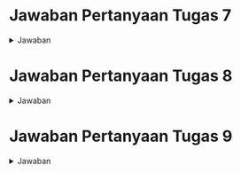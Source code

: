 
# Jawaban Pertanyaan Tugas 7
<details>
  <summary>Jawaban</summary>

## Pertanyaan 1

_Jelaskan apa yang dimaksud dengan stateless widget dan stateful widget, dan jelaskan perbedaan dari keduanya._

Jawaban :

**Stateless Widget** adalah widget yang tidak mengalami perubahan selama penggunaannya. Tampilan dan sifatnya tetap konstan, tidak bergantung pada perubahan data atau interaksi pengguna. Contoh dari stateless widget adalah `Icon`, `IconButton`, dan `Text`. Stateless widget hanya memiliki metode `build()` untuk menggambarkan tampilan.

**Stateful Widget** adalah widget yang dapat berubah saat aplikasi berjalan. Widget ini bersifat dinamis dan dapat diperbarui berdasarkan respons terhadap interaksi pengguna atau perubahan data. Contoh dari stateful widget termasuk `Checkbox`, `RadioButton`, `Slider`, `InkWell`, `Form`, dan `TextField`. Stateful widget memiliki metode `createState()` untuk mengelola perubahan status internalnya.

**Perbedaan antara Stateless dan Stateful Widget:**

- Stateless widget:
  - Bersifat statis.
  - Tidak bereaksi terhadap perubahan data atau perilaku.
  - Tidak memiliki "state", sehingga hanya dirender sekali dan tidak diperbarui setelahnya.
  - Contoh: `Icon`, `Text`, dll.

- Stateful widget:
  - Bersifat dinamis.
  - Dapat diperbarui selama runtime berdasarkan tindakan pengguna atau perubahan data.
  - Memiliki "state" internal yang memungkinkan pembaruan tampilan sesuai perubahan input data.
  - Contoh: `Checkbox`, `TextField`, dll.

Referensi:
https://www.geeksforgeeks.org/difference-between-stateless-and-stateful-widget-in-flutter/


## Pertanyaan 2

_Sebutkan widget apa saja yang kamu gunakan pada proyek ini dan jelaskan fungsinya._


Jawaban :

Berikut adalah widget-widget yang digunakan dalam proyek ini beserta penjelasan fungsinya:

1. **MaterialApp**  
   Widget ini merupakan root dari aplikasi Flutter dan berfungsi untuk mengatur tema, title, dan widget yang akan ditampilkan pertama kali saat aplikasi berjalan. Pada proyek ini, `MaterialApp` juga mengatur skema warna aplikasi dan menentukan `MyHomePage` sebagai halaman utama.

2. **Scaffold**  
   `Scaffold` menyediakan struktur dasar untuk halaman aplikasi, seperti AppBar, body, dan lainnya. Dalam proyek ini, `Scaffold` digunakan untuk menampilkan AppBar di bagian atas dan konten halaman di bagian body.

3. **AppBar**  
   `AppBar` adalah widget yang berfungsi sebagai bar di bagian atas halaman (toolbar). Pada proyek ini, AppBar menampilkan judul aplikasi "Nai Express" dengan teks putih dan background berwarna sesuai tema.

4. **Padding**  
   `Padding` menambahkan jarak di sekitar widget. Dalam proyek ini, `Padding` digunakan di body `Scaffold` untuk memberikan jarak di sekitar `Column`, serta pada teks selamat datang untuk menambah ruang di atas teks.

5. **Column**  
   `Column` menyusun widget secara vertikal. Di proyek ini, `Column` digunakan untuk menyusun `InfoCard` dan `GridView` di body halaman.

6. **Row**  
   `Row` menyusun widget secara horizontal. Dalam proyek ini, `Row` digunakan untuk menampilkan tiga `InfoCard` secara berdampingan.

7. **SizedBox**  
   `SizedBox` menyediakan jarak vertikal atau horizontal di antara widget. Dalam proyek ini, `SizedBox` dengan tinggi 16 unit digunakan untuk memberi jarak vertikal antara `Row` yang menampilkan `InfoCard` dan `Column` berikutnya.

8. **Text**  
   `Text` digunakan untuk menampilkan teks. Dalam proyek ini, `Text` digunakan di berbagai tempat seperti judul `AppBar`, konten `InfoCard`, dan pesan selamat datang.

9. **Card**  
   `Card` adalah widget yang memberikan tampilan dengan bayangan untuk membungkus konten. Pada proyek ini, `Card` digunakan di dalam `InfoCard` untuk membungkus informasi seperti NPM, nama, dan kelas.

10. **GridView**  
    `GridView` adalah widget untuk menampilkan kumpulan item dalam bentuk grid. Di proyek ini, `GridView.count` digunakan untuk menampilkan `ItemCard` dalam bentuk grid dengan 3 kolom.

11. **Material**  
    `Material` digunakan untuk memberikan efek material (seperti warna, bentuk, dan bayangan) pada widget. Di proyek ini, `Material` digunakan di dalam `ItemCard` untuk mengatur warna latar belakang setiap item sesuai dengan warna yang telah ditentukan di `ItemHomepage`.

12. **InkWell**  
    `InkWell` adalah widget yang menambahkan efek klik (ripple effect) pada widget anakannya. Dalam proyek ini, `InkWell` digunakan di dalam `ItemCard` untuk menambahkan aksi ketika kartu ditekan dan menampilkan pesan SnackBar.

13. **SnackBar**  
    `SnackBar` adalah widget untuk menampilkan pesan singkat di bagian bawah layar. Pada proyek ini, SnackBar digunakan untuk memberikan umpan balik kepada pengguna saat mereka menekan salah satu `ItemCard`.

14. **Icon**  
    `Icon` digunakan untuk menampilkan ikon. Di proyek ini, `Icon` digunakan dalam `ItemCard` untuk menampilkan ikon sesuai dengan jenis item, seperti ikon list, add, dan logout.

15. **Center**  
    `Center` digunakan untuk memposisikan widget di tengah. Pada proyek ini, `Center` membungkus `Column` yang menampilkan teks sambutan dan `GridView`.

16. **Container**  
    `Container` adalah widget yang serbaguna untuk mengatur layout, memberikan padding, margin, warna, dan ukuran. Pada proyek ini, `Container` digunakan di dalam `Card` dan `ItemCard` untuk memberikan padding dan menampung layout `Column` yang menyusun teks dan ikon.




## Pertanyaan 3

_Apa fungsi dari setState()? Jelaskan variabel apa saja yang dapat terdampak dengan fungsi tersebut._

Jawaban :

Fungsi setState() di Flutter digunakan untuk memberi tahu framework bahwa ada perubahan data pada objek state. Dengan memanggil setState(), Flutter akan melakukan rebuild pada widget terkait, sehingga tampilan UI dapat diperbarui sesuai perubahan data yang terjadi. Proses ini dilakukan secara sinkron dengan memanggil fungsi di dalam callback setState, namun callback tersebut tidak boleh bersifat async.

Penggunaan setState() penting dalam StatefulWidget karena memungkinkan aplikasi untuk memperbarui tampilan berdasarkan perubahan data internal. Jika perubahan data dilakukan tanpa setState(), maka UI mungkin tidak akan diperbarui. Oleh karena itu, setState() digunakan setiap kali ada perubahan data yang berdampak pada tampilan di subtree widget.

Referensi : 

https://api.flutter.dev/flutter/widgets/State/setState.html


## Pertanyaan 4

_Jelaskan perbedaan antara const dengan final_

Jawaban : 

Dalam Dart, `final` dan `const` digunakan untuk membuat variabel yang bersifat tidak dapat diubah (immutable), tetapi keduanya memiliki perbedaan dalam hal kapan dan bagaimana nilai mereka ditetapkan.

`final` digunakan untuk variabel yang nilainya ditetapkan satu kali dan ditentukan pada waktu *runtime*. Misalnya, `final currentDate = DateTime.now();` menetapkan nilai tanggal saat program berjalan. `final` juga bisa digunakan untuk referensi list atau objek di mana elemennya masih bisa diubah setelah inisialisasi, misalnya `final List<int> numbers = [1, 2, 3];`, di mana Anda dapat menambahkan elemen ke list setelahnya.

Sebaliknya, `const` digunakan untuk nilai yang harus sudah pasti pada waktu *compile-time*, artinya nilai tersebut tidak berubah sepanjang waktu dan immutable. Sebagai contoh, `const pi = 3.14159;` menetapkan nilai `pi` yang tetap dan tidak akan berubah. Jika `const` diterapkan pada koleksi seperti list, misalnya `const List<int> numbers = [1, 2, 3];`, maka baik list maupun elemen-elemennya tidak dapat diubah.

**Perbedaan Utama:**
- `final` mengizinkan objek untuk diinisialisasi pada *runtime*, namun referensinya tidak dapat diubah setelahnya, meskipun isinya dapat dimodifikasi jika objek tidak bersifat `const`.
- `const` mengharuskan semua nilai sudah diketahui saat *compile-time* dan bersifat sepenuhnya immutable, baik untuk objek maupun elemennya.

**Contoh:**
```dart
final currentDate = DateTime.now(); // Nilai ditetapkan saat runtime
const pi = 3.14159; // Nilai tetap dan immutable

final List<int> numbers = [1, 2, 3]; // List final, elemen bisa diubah
numbers.add(4); // Berhasil

const List<int> immutableNumbers = [1, 2, 3]; // List const, elemen tidak bisa diubah
// immutableNumbers.add(4); // Error
```

Dengan menggunakan `final` untuk nilai yang ditentukan pada runtime dan `const` untuk nilai tetap pada waktu kompilasi, Anda dapat memastikan variabel hanya berubah sesuai kebutuhan aplikasi.



Berikut adalah jawaban untuk Pertanyaan 5 yang disesuaikan dengan kode Anda:

---

## Pertanyaan 5

_Jelaskan bagaimana cara kamu mengimplementasikan checklist-checklist di atas._

Jawaban:

1. **Membuat Proyek Flutter Baru**  
   Saya memulai dengan membuat proyek Flutter baru bernama `nai_express_mobile` menggunakan perintah `flutter create nai_express_mobile`. Setelah itu, saya membuka proyek ini di editor kode.

2. **Membuat File `menu.dart` untuk Halaman Utama**  
   Saya membuat file baru bernama `menu.dart` di dalam direktori `lib` dan memindahkan `MyHomePage` dari `main.dart` ke `menu.dart`. Hal ini dilakukan untuk memisahkan widget halaman utama dari konfigurasi aplikasi di `main.dart`.

3. **Mengatur Tema Aplikasi**  
   Pada `main.dart`, saya menggunakan widget `MaterialApp` untuk mengatur tema aplikasi dengan skema warna biru tua. Warna utama (`primary`) diatur ke `Colors.blue[900]` dan warna sekunder (`secondary`) diatur ke `Colors.blue[800]`.

4. **Mengimplementasikan `MyHomePage` sebagai StatelessWidget**  
   `MyHomePage` diimplementasikan sebagai `StatelessWidget` karena konten yang ditampilkan di halaman ini bersifat statis dan tidak memerlukan perubahan state selama aplikasi berjalan.

5. **Membuat Tombol dengan Ikon dan Warna Berbeda**  
   Di dalam `MyHomePage`, saya membuat daftar `ItemHomepage` yang masing-masing memiliki nama, ikon, dan warna berbeda. Warna tombol disesuaikan dengan variasi warna biru yang berbeda untuk menjaga konsistensi tampilan.

6. **Menambahkan Kelas `ItemHomepage` dan `ItemCard`**  
   - **Kelas `ItemHomepage`**: Saya mendefinisikan kelas ini dengan tiga atribut: `name` (nama item), `icon` (ikon item), dan `color` (warna item). Kelas ini digunakan untuk menyimpan data item di halaman utama.
   - **Kelas `ItemCard`**: `ItemCard` adalah widget yang menampilkan kartu dengan ikon, nama, dan warna berdasarkan data dari `ItemHomepage`. Widget ini juga menggunakan `InkWell` untuk menampilkan `SnackBar` saat item ditekan.

7. **Menampilkan Item dalam Grid**  
   Di dalam `MyHomePage`, saya menggunakan widget `GridView.count` untuk menampilkan item-item `ItemCard` dalam bentuk grid dengan 3 kolom. Setiap item memiliki warna dan ikon sesuai dengan data di `ItemHomepage`.

8. **Menerapkan Aksi `SnackBar` pada Klik Item**  
   Setiap `ItemCard` dilengkapi dengan `InkWell` yang menampilkan `SnackBar` ketika item ditekan. `SnackBar` menampilkan pesan sesuai dengan nama item yang ditekan, dengan latar belakang warna abu-abu (`Colors.blueGrey`).

9. **Menggunakan Kelas `InfoCard` untuk Menampilkan Informasi Pengguna**  
   Kelas `InfoCard` digunakan untuk menampilkan informasi seperti NPM, Nama, dan Kelas di bagian atas halaman dalam bentuk kartu yang ditampilkan menggunakan widget `Row`.

</details>



# Jawaban Pertanyaan Tugas 8
<details>
  <summary>Jawaban</summary>

## Pertanyaan 1

_Apa kegunaan const di Flutter? Jelaskan apa keuntungan ketika menggunakan const pada kode Flutter. Kapan sebaiknya kita menggunakan const, dan kapan sebaiknya tidak digunakan?_

Jawaban :

Kegunaan `const` di Flutter adalah untuk mendefinisikan objek atau nilai yang tetap dan tidak berubah saat runtime, dikenal sebagai konstanta waktu kompilasi. Menggunakan `const` memberikan beberapa keuntungan:

1. **Optimasi Performa:** Widget `const` di Flutter dikenali sebagai objek tetap yang bisa digunakan kembali, sehingga mengurangi beban alokasi objek baru dan mempercepat rendering UI.

2. **Manajemen Widget yang Efisien:** `const` membantu meminimalkan rebuild widget tree, membuat UI lebih responsif.

3. **Keterbacaan dan Pemeliharaan Kode:** `const` menjamin objek tidak berubah, sehingga kode lebih mudah dipahami dan risiko perubahan yang tidak diinginkan berkurang.

4. **Mengikuti Prinsip Immutability:** Menggunakan `const` mendukung prinsip pemrograman fungsional di Flutter, membuat kode lebih mudah diuji.

Kapan Menggunakan `const`
- Untuk objek data statis yang tidak akan berubah, seperti warna atau gaya teks.
- Untuk nilai pradefinisi, seperti API endpoint atau data konfigurasi yang tetap sepanjang aplikasi.
- Untuk widget yang sering digunakan dan tidak berubah, seperti ikon atau teks statis, untuk meningkatkan efisiensi widget tree.

Kapan Tidak Menggunakan `const`
- Untuk data yang dapat berubah selama runtime, seperti input pengguna.
- Untuk data yang diambil dari sumber eksternal atau jaringan, seperti API, yang nilainya bisa berubah.
- Untuk objek yang memerlukan perubahan nilai setelah dibuat, misalnya data yang diproses berdasarkan interaksi pengguna.


Referensi : 

https://blog.bytescrum.com/defining-constants-in-flutter-best-practices

https://www.dhiwise.com/post/why-flutter-prefer-const-with-constant-constructor

## Pertanyaan 2

_Jelaskan dan bandingkan penggunaan Column dan Row pada Flutter. Berikan contoh implementasi dari masing-masing layout widget ini!_

Jawaban :

Column dan Row adalah dua widget utama dalam Flutter yang digunakan untuk menyusun tampilan secara vertikal (atas ke bawah) dan horizontal (kiri ke kanan) secara berurutan. Keduanya memiliki properti alignment yang serupa, seperti mainAxisAlignment dan crossAxisAlignment, yang mengontrol bagaimana anak-anak (widget) di dalamnya diselaraskan.

Column: Menyusun widget secara vertikal dari atas ke bawah. Sangat cocok untuk membuat tata letak yang membutuhkan elemen-elemen ditumpuk secara vertikal.

Row: Menyusun widget secara horizontal dari kiri ke kanan. Biasanya digunakan saat elemen-elemen perlu ditampilkan berdampingan secara horizontal.

Contoh Implementasi Column pada kode di projek flutter ini terdapat pada `addproduct_form.dart`

Referensi :

```dart
Column(
  crossAxisAlignment: CrossAxisAlignment.start,
  children: [
      ...
  ],
)
```
Contoh Implementasi Row pada kode di projek flutter ini terdapat pada `menu.dart`
```dart
        child: Column(
          crossAxisAlignment: CrossAxisAlignment.center,
          children: [
            // Row untuk menampilkan 3 InfoCard secara horizontal.
            Row(
              mainAxisAlignment: MainAxisAlignment.spaceEvenly,
              children: [
                ...
              ],
            ),])
```
Referensi :

https://www.geeksforgeeks.org/row-and-column-widgets-in-flutter-with-example/

## Pertanyaan 3

_Sebutkan apa saja elemen input yang kamu gunakan pada halaman form yang kamu buat pada tugas kali ini. Apakah terdapat elemen input Flutter lain yang tidak kamu gunakan pada tugas ini? Jelaskan!_


Jawaban :

Pada halaman form ini, terdapat beberapa elemen input yang digunakan:

1. **TextFormField** untuk memasukkan data:
   - **Name**: Memasukkan nama produk.
   - **Amount**: Memasukkan jumlah produk, dengan validasi agar hanya menerima angka.
   - **Description**: Memasukkan deskripsi produk.
   - **Price**: Memasukkan harga produk, dengan validasi agar hanya menerima angka.
   - **Discount**: Memasukkan diskon produk, dengan validasi agar hanya menerima angka.

2. **ElevatedButton** sebagai tombol **Save** untuk menyimpan data setelah semua input divalidasi.

Selain elemen-elemen input di atas, terdapat beberapa elemen input di Flutter yang tidak digunakan dalam tugas ini, seperti:
   - **DropdownButton**: Untuk menampilkan daftar pilihan dalam bentuk dropdown.
   - **Checkbox**: Untuk opsi pilihan ganda.
   - **Radio**: Untuk pilihan tunggal dalam satu grup.
   - **Slider**: Untuk memilih nilai dalam rentang tertentu, seperti jumlah atau harga.
   - **Switch**: Untuk pilihan hidup/mati (on/off).

Elemen-elemen ini bisa digunakan untuk menambahkan variasi input yang lebih kompleks sesuai kebutuhan form.

## Pertanyaan 4

_Bagaimana cara kamu mengatur tema (theme) dalam aplikasi Flutter agar aplikasi yang dibuat konsisten? Apakah kamu mengimplementasikan tema pada aplikasi yang kamu buat?_

Jawaban :

Dalam aplikasi Flutter, tema (theme) dapat diatur dengan menggunakan `ThemeData` pada `MaterialApp`, seperti yang ditunjukkan pada kode di atas. Pengaturan ini memastikan konsistensi tampilan dan nuansa (look and feel) di seluruh aplikasi, sehingga elemen-elemen UI, seperti warna latar belakang, warna teks, dan komponen lainnya, tetap seragam.

Langkah-langkah untuk mengatur tema pada aplikasi:
1. Menggunakan properti `theme` pada `MaterialApp`.
2. Mengonfigurasi elemen-elemen tema melalui `ThemeData`, seperti:
   - `colorScheme`: Mengatur skema warna dasar aplikasi, termasuk warna utama (`primary`) dan warna sekunder (`secondary`).
   - `useMaterial3`: Mengaktifkan Material 3 untuk tampilan komponen yang lebih modern.

Pada aplikasi ini, saya telah mengimplementasikan tema dengan mengatur warna utama (`primary`) menjadi biru tua (`Colors.blue[900]`) dan warna sekunder (`secondary`) menjadi biru yang lebih terang (`Colors.blue[800]`). Hal ini memastikan elemen-elemen UI yang menggunakan warna utama dan sekunder akan tampil konsisten di seluruh aplikasi.

Selain itu, saya juga menggunakan Material 3 untuk memberikan tampilan yang lebih modern dan mengikuti standar desain terbaru dari Flutter.


## Pertanyaan 5

_Bagaimana cara kamu menangani navigasi dalam aplikasi dengan banyak halaman pada Flutter?_

Jawaban :

Dalam aplikasi Flutter dengan banyak halaman, navigasi dapat diatur dengan menggunakan `Navigator`. Pada contoh kode di atas, terdapat beberapa cara yang digunakan untuk menangani navigasi, yaitu:

1. **Navigator.push**: Digunakan untuk berpindah ke halaman baru tanpa mengganti halaman yang sedang aktif. Pada contoh `ItemCard`, ketika tombol "Tambah Produk" ditekan, `Navigator.push` digunakan untuk menampilkan halaman `AddProductFormPage` di atas halaman sebelumnya.

2. **Navigator.pushReplacement**: Digunakan untuk mengganti halaman saat ini dengan halaman baru. Pada contoh `LeftDrawer`, ketika item menu dipilih, seperti "Halaman Utama" atau "Tambah Produk", `Navigator.pushReplacement` digunakan untuk menggantikan halaman saat ini dengan halaman tujuan.

3. **Drawer untuk Navigasi Cepat**: Di dalam kelas `LeftDrawer`, terdapat elemen navigasi berupa drawer yang memudahkan pengguna untuk berpindah halaman dengan cepat. Drawer berisi daftar `ListTile`, yang masing-masing memiliki fungsi `onTap` yang memanggil `Navigator.pushReplacement` untuk mengarahkan ke halaman terkait.

Dengan pendekatan ini, aplikasi menjadi lebih terstruktur dan mudah digunakan, memungkinkan pengguna untuk berpindah antarhalaman dengan lancar dan konsisten.
</details>



# Jawaban Pertanyaan Tugas 9
<details>
  <summary>Jawaban</summary>



## Pertanyaan 1
*Jelaskan mengapa kita perlu membuat model untuk melakukan pengambilan ataupun pengiriman data JSON? Apakah akan terjadi error jika kita tidak membuat model terlebih dahulu?*

Jawaban:

1. Konsistensi Struktur Data Antar Platfor
Model dalam Flutter diperlukan untuk menerjemahkan struktur data dari Django ke dalam bentuk yang dapat digunakan oleh Flutter. Ketika Django mengirimkan data dalam format JSON, model Flutter bertindak sebagai "cetak biru" yang memastikan data tersebut dapat dipetakan dengan tepat sesuai dengan struktur model di Django. Misalnya, jika kita memiliki model `Product` di Django dengan field `description`, `stock`, dan `quantity`, maka model Flutter akan mencerminkan struktur yang sama sehingga data dapat diproses dengan benar.

2. Keamanan Pertukaran Data  
Tanpa model, aplikasi Flutter masih bisa menerima data JSON dari Django, namun tidak ada jaminan bahwa struktur datanya sesuai dengan yang diharapkan. Ketika Django melakukan perubahan pada model (misalnya menambah/mengubah field), tanpa model Flutter yang terdefinisi dengan jelas, kita tidak akan mendapat peringatan compiler tentang ketidaksesuaian data. Hal ini bisa menyebabkan error pada runtime ketika aplikasi mencoba mengakses field yang tidak ada atau memiliki tipe data yang berbeda. Model membantu memvalidasi bahwa data yang diterima dari Django memiliki format yang benar dan dapat digunakan dengan aman dalam aplikasi Flutter.

## Pertanyaan 2

*Jelaskan fungsi dari library http yang sudah kamu implementasikan pada tugas ini*

Jawaban:

1. Komunikasi dengan Web Service  
Library http di Flutter berfungsi sebagai jembatan komunikasi antara aplikasi Flutter dengan web service (dalam hal ini Django backend). Library ini menyediakan berbagai metode untuk melakukan HTTP requests seperti GET untuk mengambil data, POST untuk mengirim data baru, PUT untuk mengupdate data, dan DELETE untuk menghapus data. Dalam konteks tugas ini, http terutama digunakan untuk mengambil data inventory dari Django server dan mengirim data inventory baru melalui form Flutter ke server Django.

2. Pengelolaan Request dan Response  
Library http menangani kompleksitas dalam melakukan network requests dengan menyediakan fitur-fitur penting seperti:
   - Pengelolaan headers dan body request
   - Handling berbagai format response (JSON, text, dll)
   - Penanganan error dan timeout
   - Dukungan untuk async/await dalam melakukan network calls
   - Kemampuan untuk mengatur timeout dan retry policy
   - Pengelolaan status code HTTP untuk menentukan keberhasilan request



## Pertanyaan 3
*Jelaskan fungsi dari CookieRequest dan jelaskan mengapa instance CookieRequest perlu untuk dibagikan ke semua komponen di aplikasi Flutter.*

Jawaban:

1. Fungsi CookieRequest  
CookieRequest adalah kelas yang berfungsi untuk mengelola state autentikasi dan cookies dalam aplikasi Flutter. Kelas ini menangani proses login, logout, dan menjaga session pengguna tetap aktif selama berinteraksi dengan Django backend. CookieRequest juga menyediakan metode-metode untuk melakukan HTTP request dengan membawa informasi autentikasi yang diperlukan, sehingga memungkinkan akses ke endpoint-endpoint yang memerlukan autentikasi di Django.

2. Pentingnya Sharing Instance CookieRequest  
Instance CookieRequest perlu dibagikan ke semua komponen karena:
   - Menjaga Konsistensi: Memastikan semua komponen menggunakan informasi autentikasi yang sama
   - Efisiensi: Menghindari pembuatan multiple instance yang tidak perlu
   - State Management: Memudahkan pengelolaan state autentikasi di seluruh aplikasi
   - Session Management: Memastikan session pengguna tetap konsisten di seluruh aplikasi
   - Single Source of Truth: Menyediakan satu sumber data autentikasi yang dapat diandalkan untuk semua komponen

Contoh penggunaan:
```dart
final request = context.watch<CookieRequest>();
// Digunakan untuk memantau perubahan state autentikasi

if (request.loggedIn) {
    // Melakukan aksi ketika user terautentikasi
}
```


## Pertanyaan 4

*Jelaskan mekanisme pengiriman data mulai dari input hingga dapat ditampilkan pada Flutter.*

Jawaban:


1. Proses Input ke Database
   - User mengisi form input di aplikasi Flutter
   - Data dari form dikumpulkan dan divalidasi melalui FormKey
   - Saat tombol submit ditekan, data dikonversi ke format JSON
   - Data dikirim ke Django backend menggunakan CookieRequest.postJson()
   - Django memproses request, memvalidasi data, dan menyimpan ke database
   - Django mengirim response sukses/gagal ke Flutter

2. Proses Menampilkan Data  
   - Flutter melakukan HTTP GET request ke Django endpoint melalui CookieRequest
   - Django mengambil data dari database dan mengirim sebagai JSON response
   - Flutter menerima data JSON dan mengkonversi ke model yang sesuai
   - Data ditampilkan menggunakan widget seperti ListView atau GridView
   - FutureBuilder digunakan untuk menangani proses asynchronous
   - Widget diperbarui ketika data baru diterima


## Pertanyaan 5

*Jelaskan mekanisme autentikasi dari login, register, hingga logout. Mulai dari input data akun pada Flutter ke Django hingga selesainya proses autentikasi oleh Django dan tampilnya menu pada Flutter.*

Jawaban:


1. Proses Register
   - User mengisi form register (username dan password) di Flutter
   - Data form divalidasi oleh Flutter
   - Flutter mengirim data ke endpoint Django `/auth/register` menggunakan CookieRequest
   - Django memvalidasi data (cek username unik, password valid)
   - Django membuat user baru di database dan mengirim response sukses/gagal
   - Flutter menampilkan pesan sukses dan mengarahkan ke halaman login

2. Proses Login
   - User mengisi form login di Flutter
   - Data dikirim ke endpoint Django `/auth/login` menggunakan CookieRequest
   - Django memverifikasi kredensial dengan django.contrib.auth
   - Jika valid, Django membuat session dan mengirim cookie session
   - CookieRequest menyimpan cookie untuk requests selanjutnya
   - Flutter mengarahkan user ke homepage dan menyimpan status login

3. Proses Logout
   - User menekan tombol logout
   - Flutter mengirim request ke endpoint Django `/auth/logout`
   - Django menghapus session user
   - CookieRequest menghapus cookie yang tersimpan
   - Flutter mengarahkan user kembali ke halaman login


## Pertanyaan 6

*Jelaskan bagaimana cara kamu mengimplementasikan checklist di atas secara step-by-step! (bukan hanya sekadar mengikuti tutorial).*

Jawaban:


</details>
